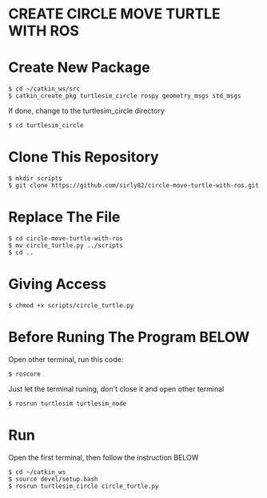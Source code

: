 # CREATE CIRCLE MOVE TURTLE WITH ROS

# Create New Package
```
$ cd ~/catkin_ws/src
$ catkin_create_pkg turtlesim_circle rospy geometry_msgs std_msgs
```

If done, change to the turtlesim_circle directory
```
$ cd turtlesim_circle
```

# Clone This Repository
```
$ mkdir scripts
$ git clone https://github.com/sirly82/circle-move-turtle-with-ros.git
```

# Replace The File
```
$ cd circle-move-turtle-with-ros
$ mv circle_turtle.py ../scripts
$ cd ..
```

# Giving Access
```
$ chmod +x scripts/circle_turtle.py
```
# Before Runing The Program BELOW
Open other terminal, run this code:
```
$ roscore
```
Just let the terminal runing, don't close it and open other terminal
```
$ rosrun turtlesim turtlesim_node
```

# Run
Open the first terminal, then follow the instruction BELOW
```
$ cd ~/catkin_ws
$ source devel/setup.bash
$ rosrun turtlesim_circle circle_turtle.py
```


